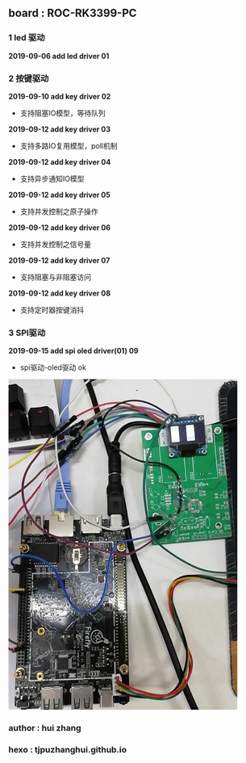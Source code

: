 ## board : ROC-RK3399-PC  ##

### 1 led 驱动 ###

**2019-09-06 add led driver 01**                

### 2 按键驱动 ###

**2019-09-10 add key driver 02**     
 
- 支持阻塞IO模型，等待队列

**2019-09-12 add key driver 03**     

- 支持多路IO复用模型，poll机制

**2019-09-12 add key driver 04**     

- 支持异步通知IO模型

**2019-09-12 add key driver 05**     

- 支持并发控制之原子操作

**2019-09-12 add key driver 06**     

- 支持并发控制之信号量

**2019-09-12 add key driver 07**     

- 支持阻塞与非阻塞访问

**2019-09-12 add key driver 08**     

- 支持定时器按键消抖


### 3 SPI驱动 ###

**2019-09-15 add spi oled driver(01) 09**     

- spi驱动-oled驱动 ok    


![实物图](1.jpg)

### author : hui zhang ###
### hexo : tjpuzhanghui.github.io ###


